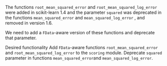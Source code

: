 The functions `root_mean_squared_error` and `root_mean_squared_log_error` were added in scikit-learn 1.4 and the parameter `squared` was deprecated in the functions `mean_squared_error` and `mean_squared_log_error` , and removed in version 1.6.

We need to add a `FData`-aware version of these functions and deprecate that parameter.

Desired functionality
Add `FData`-aware functions `root_mean_squared_error` and `root_mean_squared_log_error` to the `scoring` module.
Deprecate `squared` parameter in functions `mean_squared_error`and `mean_squared_log_error`.